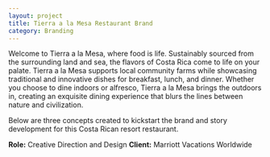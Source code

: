 ```yaml
---
layout: project
title: Tierra a la Mesa Restaurant Brand
category: Branding
---
```

Welcome to Tierra a la Mesa, where food is life. Sustainably sourced from the surrounding land and sea, the flavors of Costa Rica come to life on your palate. Tierra a la Mesa supports local community farms while showcasing traditional and innovative dishes for breakfast, lunch, and dinner. Whether you choose to dine indoors or alfresco, Tierra a la Mesa brings the outdoors in, creating an exquisite dining experience that blurs the lines between nature and civilization.

Below are three concepts created to kickstart the brand and story development for this Costa Rican resort restaurant.

**Role:** Creative Direction and Design
**Client:** Marriott Vacations Worldwide